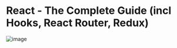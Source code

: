 # React - The Complete Guide (incl Hooks, React Router, Redux)
![image](https://user-images.githubusercontent.com/109369193/187868155-d4196bac-3b39-46fb-8b79-0bafbd128e4d.png)
